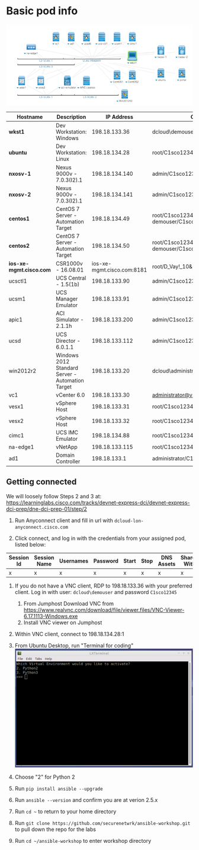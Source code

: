 # Basic pod info

![](assets/images/dne-dci-dcloud.png)

| Hostname | Description | IP Address | Credentials |
| --- | --- | --- | --- |
| **wkst1** | Dev Workstation: Windows | 198.18.133.36 | dcloud\demouser/C1sco12345 |
| **ubuntu** | Dev Workstation: Linux | 198.18.134.28 | root/C1sco12345 |
| **nxosv-1** | Nexus 9000v - 7.0.3(I2).1 | 198.18.134.140 | admin/C1sco12345 |
| **nxosv-2** | Nexus 9000v - 7.0.3(I2).1 | 198.18.134.141 | admin/C1sco12345 |
| **centos1** | CentOS 7 Server - Automation Target | 198.18.134.49 | root/C1sco12345 or demouser/C1sco12345 |
| **centos2** | CentOS 7 Server - Automation Target | 198.18.134.50 | root/C1sco12345 or demouser/C1sco12345 |
| **ios-xe-mgmt.cisco.com** | CSR1000v - 16.08.01 | ios-xe-mgmt.cisco.com:8181 | root/D_Vay!_10& |
| ucsctl1 | UCS Central - 1.5(1b) | 198.18.133.90 | admin/C1sco12345 |
| ucsm1 | UCS Manager Emulator | 198.18.133.91 | admin/C1sco12345 |
| apic1 | ACI Simulator - 2.1.1h | 198.18.133.200 | admin/C1sco12345 |
| ucsd | UCS Director - 6.0.1.1 | 198.18.133.112 | admin/C1sco12345 |
| win2012r2 | Windows 2012 Standard Server - Automation Target | 198.18.133.20 | dcloud\administrator/C1sco12345 |
| vc1 | vCenter 6.0 | 198.18.133.30 | administrator@vsphere.local/C1sco12345! |
| vesx1 | vSphere Host | 198.18.133.31 | root/C1sco12345 |
| vesx2 | vSphere Host | 198.18.133.32 | root/C1sco12345 |
| cimc1 | UCS IMC Emulator | 198.18.134.88 | root/C1sco12345 or admin/C1sco12345 |
| na-edge1 | vNetApp | 198.18.133.115 | root/C1sco12345 |
| ad1 | Domain Controller | 198.18.133.1 | administrator/C1sco12345 |


## Getting connected

We will loosely follow Steps 2 and 3 at: https://learninglabs.cisco.com/tracks/devnet-express-dci/devnet-express-dci-prep/dne-dci-prep-01/step/2

1. Run Anyconnect client and fill in url with ```dcloud-lon-anyconnect.cisco.com``` 

1. Click connect, and log in with the credentials from your assigned pod, listed below:

| Session Id |  Session Name |  Usernames |  Password |  Start |  Stop |  DNS Assets |  Shared With |  Endpoint Kits |  Public IPs |
| --- | --- | --- | --- | --- | --- | --- | --- | --- | --- |
| x | x | x | x | x | x | x | x | x | x | 


1. If you do not have a VNC client, RDP to 198.18.133.36 with your preferred client. Log in with user: ```dcloud\demouser``` and password ```C1sco12345```

    1. From Jumphost Download VNC from https://www.realvnc.com/download/file/viewer.files/VNC-Viewer-6.17.1113-Windows.exe
    1. Install VNC viewer on Jumphost

1. Within VNC client, connect to 198.18.134.28:1

1. From Ubuntu Desktop, run "Terminal for coding"
![](assets/images/term-coding.png)

1. Choose "2" for Python 2

1. Run ```pip install ansible --upgrade```

1. Run ``ansible --version`` and confirm you are at verion 2.5.x

1. Run ```cd ~``` to return to your home directory

1. Run ```git clone https://github.com/securenetwrk/ansible-workshop.git``` to pull down the repo for the labs

1. Run ```cd ~/ansible-workshop``` to enter workshop directory

